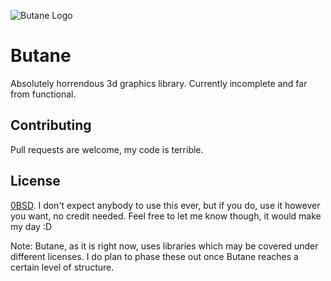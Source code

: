 ![Butane Logo](https://github.com/technichron/butane/blob/main/images/butane.png)
# Butane

Absolutely horrendous 3d graphics library. Currently incomplete and far from functional.

## Contributing

Pull requests are welcome, my code is terrible.

## License

[0BSD](https://opensource.org/licenses/0BSD). I don't expect anybody to use this ever, but if you do, use it however you want, no credit needed. Feel free to let me know though, it would make my day :D

Note: Butane, as it is right now, uses libraries which may be covered under different licenses. I do plan to phase these out once Butane reaches a certain level of structure.
